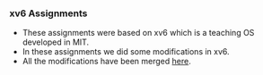 ### xv6 Assignments
* These assignments were based on xv6 which is a teaching OS developed in MIT.
* In these assignments we did some modifications in xv6.
* All the modifications have been merged [here](https://github.com/tanjim17/tanjim-xv6).